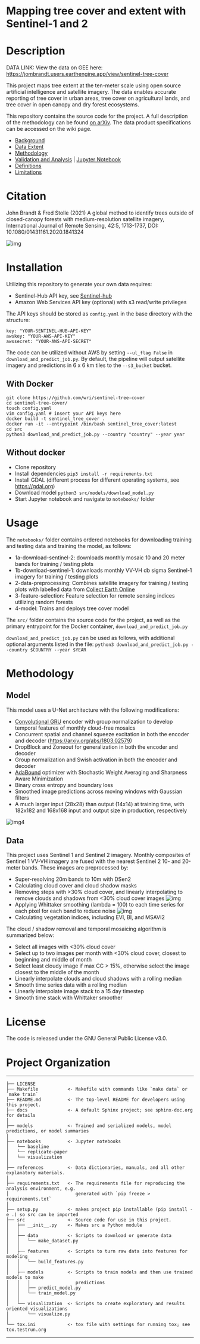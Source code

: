 Mapping tree cover and extent with Sentinel-1 and 2
==============================

# Description

DATA LINK: View the data on GEE here: https://jombrandt.users.earthengine.app/view/sentinel-tree-cover

This project maps tree extent at the ten-meter scale using open source artificial intelligence and satellite imagery. The data enables accurate reporting of tree cover in urban areas, tree cover on agricultural lands, and tree cover in open canopy and dry forest ecosystems.

This repository contains the source code for the project. A full description of the methodology can be found [on arXiv](https://arxiv.org/abs/2005.08702). The data product specifications can be accessed on the wiki page.
*  [Background](https://github.com/wri/restoration-mapper/wiki/Product-Specifications#background)
*  [Data Extent](https://github.com/wri/restoration-mapper/wiki/Product-Specifications#data-extent)
*  [Methodology](https://github.com/wri/restoration-mapper/wiki/Product-Specifications#methodology)
*  [Validation and Analysis](https://github.com/wri/restoration-mapper/wiki/Product-Specifications#validation-and-analysis) | [Jupyter Notebook](https://github.com/wri/restoration-mapper/blob/master/notebooks/analysis/validation-analysis.ipynb)
*  [Definitions](https://github.com/wri/restoration-mapper/wiki/Product-Specifications#definitions)
*  [Limitations](https://github.com/wri/restoration-mapper/wiki/Product-Specifications#limitations)


# Citation
John Brandt & Fred Stolle (2021) A global method to identify trees outside of closed-canopy forests with medium-resolution satellite imagery, International Journal of Remote Sensing, 42:5, 1713-1737, DOI: 10.1080/01431161.2020.1841324

![img](references/screenshots/demo.gif?raw=true)

# Installation

Utilizing this repository to generate your own data requires:
* Sentinel-Hub API key, see [Sentinel-hub](http://sentinel-hub.com/)
* Amazon Web Services API key (optional) with s3 read/write privileges

The API keys should be stored as `config.yaml` in the base directory with the structure:

```
key: "YOUR-SENTINEL-HUB-API-KEY"
awskey: "YOUR-AWS-API-KEY"
awssecret: "YOUR-AWS-API-SECRET"
```

The code can be utilized without AWS by setting `--ul_flag False` in `download_and_predict_job.py`. By default, the pipeline will output satellite imagery and predictions in 6 x 6 km tiles to the `--s3_bucket` bucket.

## With Docker

```
git clone https://github.com/wri/sentinel-tree-cover
cd sentinel-tree-cover/
touch config.yaml
vim config.yaml # insert your API keys here
docker build -t sentinel_tree_cover .
docker run -it --entrypoint /bin/bash sentinel_tree_cover:latest
cd src
python3 download_and_predict_job.py --country "country" --year year
```

## Without docker
*  Clone repository
*  Install dependencies `pip3 install -r requirements.txt`
*  Install GDAL (different process for different operating systems, see https://gdal.org)
*  Download model `python3 src/models/download_model.py`
*  Start Jupyter notebook and navigate to `notebooks/` folder

# Usage
The `notebooks/` folder contains ordered notebooks for downloading training and testing data and training the model, as follows:
* 1a-download-sentinel-2: downloads monthly mosaic 10 and 20 meter bands for training / testing plots
* 1b-download-sentinel-1: downloads monthly VV-VH db sigma Sentinel-1 imagery for training / testing plots
* 2-data-preprocessing: Combines satellite imagery for training / testing plots with labelled data from [Collect Earth Online](collect.earth)
* 3-feature-selection: Feature selection for remote sensing indices utilizing random forests
* 4-model: Trains and deploys tree cover model

The `src/` folder contains the source code for the project, as well as the primary entrypoint for the Docker container, `download_and_predict_job.py`

`download_and_predict_job.py` can be used as follows, with additional optional arguments listed in the file: `python3 download_and_predict_job.py --country $COUNTRY --year $YEAR`

# Methodology

## Model
This model uses a U-Net architecture with the following modifications:
*  [Convolutional GRU](https://papers.nips.cc/paper/5955-convolutional-lstm-network-a-machine-learning-approach-for-precipitation-nowcasting.pdf) encoder with group normalization to develop temporal features of monthly cloud-free mosaics
*  Concurrent spatial and channel squeeze excitation in both the encoder and decoder (https://arxiv.org/abs/1803.02579)
*  DropBlock and Zoneout for generalization in both the encoder and decoder
*  Group normalization and Swish activation in both the encoder and decoder
*  [AdaBound](https://arxiv.org/abs/1902.09843) optimizer with Stochastic Weight Averaging and Sharpness Aware Minimization
*  Binary cross entropy and boundary loss
*  Smoothed image predictions across moving windows with Gaussian filters
*  A much larger input (28x28) than output (14x14) at training time, with 182x182 and 168x168 input and output size in production, respectively

![img4](references/readme/model_diagram.png?raw=true)

## Data
This project uses Sentinel 1 and Sentinel 2 imagery. Monthly composites of Sentinel 1 VV-VH imagery are fused with the nearest Sentinel 2 10- and 20-meter bands. These images are preprocessed by:
*  Super-resolving 20m bands to 10m with DSen2
*  Calculating cloud cover and cloud shadow masks
*  Removing steps with >30% cloud cover, and linearly interpolating to remove clouds and shadows from <30% cloud cover images
![img](references/readme/cloud_removal.gif?raw=true)
*  Applying Whittaker smoothing (lambda = 100) to each time series for each pixel for each band to reduce noise
![img](references/screenshots/datasmooth.png?raw=true)
*  Calculating vegetation indices, including EVI, BI, and MSAVI2

The cloud / shadow removal and temporal mosaicing algorithm is summarized below:
*  Select all images with <30% cloud cover
*  Select up to two images per month with <30% cloud cover, closest to beginning and middle of month
*  Select least cloudy image if max CC > 15%, otherwise select the image closest to the middle of the month
*  Linearly interpolate clouds and cloud shadows with a rolling median
*  Smooth time series data with a rolling median
*  Linearly interpolate image stack to a 15 day timestep
*  Smooth time stack with Whittaker smoother

# License

The code is released under the GNU General Public License v3.0.

# Project Organization
------------

    ├── LICENSE
    ├── Makefile           <- Makefile with commands like `make data` or `make train`
    ├── README.md          <- The top-level README for developers using this project.
    ├── docs               <- A default Sphinx project; see sphinx-doc.org for details
    │
    ├── models             <- Trained and serialized models, model predictions, or model summaries
    │
    ├── notebooks          <- Jupyter notebooks
    │   └── baseline
    │   └── replicate-paper
    │   └── visualization
    │
    ├── references         <- Data dictionaries, manuals, and all other explanatory materials.
    │
    ├── requirements.txt   <- The requirements file for reproducing the analysis environment, e.g.
    │                         generated with `pip freeze > requirements.txt`
    │
    ├── setup.py           <- makes project pip installable (pip install -e .) so src can be imported
    ├── src                <- Source code for use in this project.
    │   ├── __init__.py    <- Makes src a Python module
    │   │
    │   ├── data           <- Scripts to download or generate data
    │   │   └── make_dataset.py
    │   │
    │   ├── features       <- Scripts to turn raw data into features for modeling
    │   │   └── build_features.py
    │   │
    │   ├── models         <- Scripts to train models and then use trained models to make
    │   │   │                 predictions
    │   │   ├── predict_model.py
    │   │   └── train_model.py
    │   │
    │   └── visualization  <- Scripts to create exploratory and results oriented visualizations
    │       └── visualize.py
    │
    └── tox.ini            <- tox file with settings for running tox; see tox.testrun.org


--------
